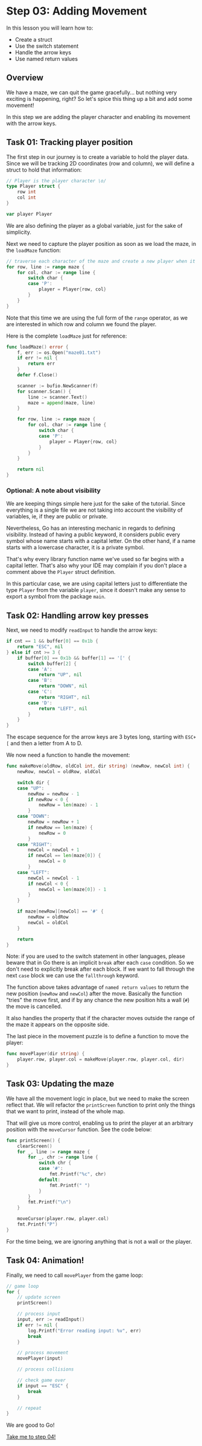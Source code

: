 # Step 03: Adding Movement

In this lesson you will learn how to:

- Create a struct
- Use the switch statement
- Handle the arrow keys
- Use named return values

## Overview

We have a maze, we can quit the game gracefully... but nothing very exciting is happening, right? So let's spice this thing up a bit and add some movement! 

In this step we are adding the player character and enabling its movement with the arrow keys.

## Task 01: Tracking player position

The first step in our journey is to create a variable to hold the player data. Since we will be tracking 2D coordinates (row and column), we will define a struct to hold that information:

```go
// Player is the player character \o/
type Player struct {
    row int
    col int
}

var player Player
```

We are also defining the player as a global variable, just for the sake of simplicity.

Next we need to capture the player position as soon as we load the maze, in the `loadMaze` function:

```go
// traverse each character of the maze and create a new player when it locates a `P`
for row, line := range maze {
    for col, char := range line {
        switch char {
        case 'P':
            player = Player{row, col}
        }
    }
}
```

Note that this time we are using the full form of the `range` operator, as we are interested in which row and column we found the player.

Here is the complete `loadMaze` just for reference:

```go
func loadMaze() error {
    f, err := os.Open("maze01.txt")
    if err != nil {
        return err
    }
    defer f.Close()

    scanner := bufio.NewScanner(f)
    for scanner.Scan() {
        line := scanner.Text()
        maze = append(maze, line)
    }

    for row, line := range maze {
        for col, char := range line {
            switch char {
            case 'P':
                player = Player{row, col}
            }
        }
    }

    return nil
}
```

### Optional: A note about visibility

We are keeping things simple here just for the sake of the tutorial. Since everything is a single file we are not taking into account the visibility of variables, ie, if they are public or private.

Nevertheless, Go has an interesting mechanic in regards to defining visibility. Instead of having a public keyword, it considers public every symbol whose name starts with a capital letter. On the other hand, if a name starts with a lowercase character, it is a private symbol.

That's why every library function name we've used so far begins with a capital letter. That's also why your IDE may complain if you don't place a comment above the `Player` struct definition. 

In this particular case, we are using capital letters just to differentiate the type `Player` from the variable `player`, since it doesn't make any sense to export a symbol from the package `main`.

## Task 02: Handling arrow key presses

Next, we need to modify `readInput` to handle the arrow keys:

```go
if cnt == 1 && buffer[0] == 0x1b {
    return "ESC", nil
} else if cnt >= 3 {
    if buffer[0] == 0x1b && buffer[1] == '[' {
        switch buffer[2] {
        case 'A':
            return "UP", nil
        case 'B':
            return "DOWN", nil
        case 'C':
            return "RIGHT", nil
        case 'D':
            return "LEFT", nil
        }
    }
}
```

The escape sequence for the arrow keys are 3 bytes long, starting with `ESC+[` and then a letter from A to D.

We now need a function to handle the movement:

```go
func makeMove(oldRow, oldCol int, dir string) (newRow, newCol int) {
    newRow, newCol = oldRow, oldCol

    switch dir {
    case "UP":
        newRow = newRow - 1
        if newRow < 0 {
            newRow = len(maze) - 1
        }
    case "DOWN":
        newRow = newRow + 1
        if newRow == len(maze) {
            newRow = 0
        }
    case "RIGHT":
        newCol = newCol + 1
        if newCol == len(maze[0]) {
            newCol = 0
        }
    case "LEFT":
        newCol = newCol - 1
        if newCol < 0 {
            newCol = len(maze[0]) - 1
        }
    }

    if maze[newRow][newCol] == '#' {
        newRow = oldRow
        newCol = oldCol
    }

    return
}
```

Note: if you are used to the switch statement in other languages, please beware that in Go there is an implicit `break` after each `case` condition. So we don't need to explicitly break after each block. If we want to fall through the next `case` block we can use the `fallthrough` keyword. 

The function above takes advantage of `named return values` to return the new position (`newRow` and `newCol`) after the move. Basically the function "tries"  the move first, and if by any chance the new position hits a wall (`#`) the move is cancelled. 

It also handles the property that if the character moves outside the range of the maze it appears on the opposite side. 

The last piece in the movement puzzle is to define a function to move the player:

```go
func movePlayer(dir string) {
    player.row, player.col = makeMove(player.row, player.col, dir)
}
```

## Task 03: Updating the maze

We have all the movement logic in place, but we need to make the screen reflect that. We will refactor the `printScreen` function to print only the things that we want to print, instead of the whole map.

That will give us more control, enabling us to print the player at an arbitrary position with the `moveCursor` function. See the code below:

```go
func printScreen() {
    clearScreen()
    for _, line := range maze {
        for _, chr := range line {
            switch chr {
            case '#':
                fmt.Printf("%c", chr)
            default:
                fmt.Printf(" ")
            }
        }
        fmt.Printf("\n")
    }

    moveCursor(player.row, player.col)
    fmt.Printf("P")
}
```

For the time being, we are ignoring anything that is not a wall or the player.

## Task 04: Animation!

Finally, we need to call `movePlayer` from the game loop:

```go
// game loop
for {
    // update screen
    printScreen()

    // process input
    input, err := readInput()
    if err != nil {
        log.Printf("Error reading input: %v", err)
        break
    }

    // process movement
    movePlayer(input)

    // process collisions

    // check game over
    if input == "ESC" {
        break
    }

    // repeat
}
```

We are good to Go!

[Take me to step 04!](../step04/README.md)

